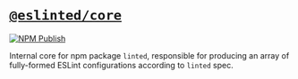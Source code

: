 # [`@eslinted/core`](https://www.npmjs.com/package/@eslinted/core)
[![NPM Publish](https://github.com/jimmy-zhening-luo/linted-core/actions/workflows/RELEASE.yml/badge.svg)](https://github.com/jimmy-zhening-luo/linted-core/actions/workflows/RELEASE.yml)

Internal core for npm package `linted`, responsible for producing an array of fully-formed ESLint configurations according to `linted` spec.
